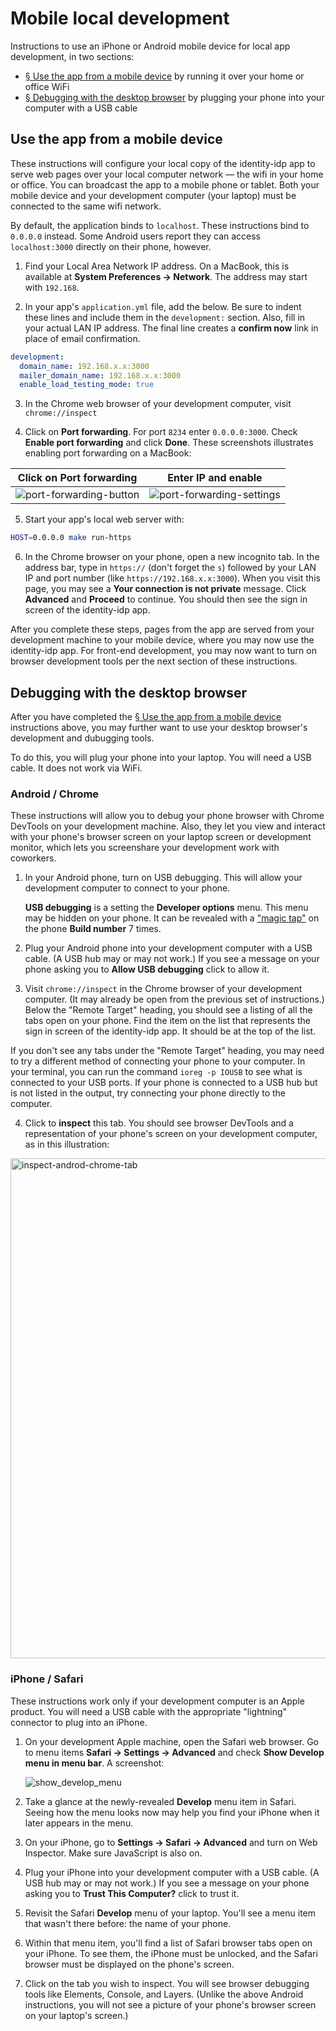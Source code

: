 # Mobile local development

Instructions to use an iPhone or Android mobile device for local app development, in two sections:

- [§ Use the app from a mobile device](#use-the-app-from-a-mobile-device) by running it over your home or office WiFi
- [§ Debugging with the desktop browser](#debugging-with-the-desktop-browser) by plugging your phone into your computer with a USB cable

## Use the app from a mobile device

These instructions will configure your local copy of the identity-idp app to serve web pages over your local computer network &mdash; the wifi in your home or office. You can broadcast the app to a mobile phone or tablet. Both your mobile device and your development computer (your laptop) must be connected to the same wifi network.

By default, the application binds to `localhost`. These instructions bind to `0.0.0.0` instead. Some Android users report they can access `localhost:3000` directly on their phone, however.

1. Find your Local Area Network IP address. On a MacBook, this is available at **System Preferences → Network**. The address may start with `192.168`.

2. In your app's `application.yml` file, add the below. Be sure to indent these lines and include them in the `development:` section. Also, fill in your actual LAN IP address. The final line creates a **confirm now** link in place of email confirmation.

```yaml
development:
  domain_name: 192.168.x.x:3000
  mailer_domain_name: 192.168.x.x:3000
  enable_load_testing_mode: true
```

3. In the Chrome web browser of your development computer, visit `chrome://inspect`

4. Click on **Port forwarding**. For port `8234` enter `0.0.0.0:3000`. Check **Enable port forwarding** and click **Done**. These screenshots illustrates enabling port forwarding on a MacBook:

|                                                    Click on Port forwarding                                                    |                                                       Enter IP and enable                                                        |
| :----------------------------------------------------------------------------------------------------------------------------: | :------------------------------------------------------------------------------------------------------------------------------: |
| ![port-forwarding-button](https://user-images.githubusercontent.com/546123/231608927-5f577e1a-bc82-47c6-b69a-d592c551a99f.png) | ![port-forwarding-settings](https://user-images.githubusercontent.com/546123/231608489-f09f281e-305d-4200-9f21-9d772773a113.png) |

5. Start your app's local web server with:

```bash
HOST=0.0.0.0 make run-https
```

6. In the Chrome browser on your phone, open a new incognito tab. In the address bar, type in `https://` (don't forget the `s`) followed by your LAN IP and port number (like `https://192.168.x.x:3000`). When you visit this page, you may see a **Your connection is not private** message. Click **Advanced** and **Proceed** to continue. You should then see the sign in screen of the identity-idp app.

After you complete these steps, pages from the app are served from your development machine to your mobile device, where you may now use the identity-idp app. For front-end development, you may now want to turn on browser development tools per the next section of these instructions.

## Debugging with the desktop browser

After you have completed the [§ Use the app from a mobile device](#use-the-app-from-a-mobile-device) instructions above, you may further want to use your desktop browser's development and dubugging tools.

To do this, you will plug your phone into your laptop. You will need a USB cable. It does not work via WiFi.

### Android / Chrome

These instructions will allow you to debug your phone browser with Chrome DevTools on your development machine. Also, they let you view and interact with your phone's browser screen on your laptop screen or development monitor, which lets you screenshare your development work with coworkers.

1. In your Android phone, turn on USB debugging. This will allow your development computer to connect to your phone.

   **USB debugging** is a setting the **Developer options** menu. This menu may be hidden on your phone. It can be revealed with a ["magic tap"](https://developer.android.com/studio/debug/dev-options) on the phone **Build number** 7 times.

2. Plug your Android phone into your development computer with a USB cable. (A USB hub may or may not work.) If you see a message on your phone asking you to **Allow USB debugging** click to allow it.

3. Visit `chrome://inspect` in the Chrome browser of your development computer. (It may already be open from the previous set of instructions.) Below the "Remote Target" heading, you should see a listing of all the tabs open on your phone. Find the item on the list that represents the sign in screen of the identity-idp app. It should be at the top of the list.

If you don't see any tabs under the "Remote Target" heading, you may need to try a different method of connecting your phone to your computer. In your terminal, you can run the command `ioreg -p IOUSB` to see what is connected to your USB ports. If your phone is connected to a USB hub but is not listed in the output, try connecting your phone directly to the computer.

4. Click to **inspect** this tab. You should see browser DevTools and a representation of your phone's screen on your development computer, as in this illustration:

<img width="800" alt="inspect-androd-chrome-tab" src="https://user-images.githubusercontent.com/546123/231608143-aff2e115-e672-4411-8670-79f86fcf58ad.png">

### iPhone / Safari

These instructions work only if your development computer is an Apple product. You will need a USB cable with the appropriate "lightning" connector to plug into an iPhone.

1. On your development Apple machine, open the Safari web browser. Go to menu items **Safari → Settings → Advanced** and check **Show Develop menu in menu bar**. A screenshot:

   ![show_develop_menu](https://user-images.githubusercontent.com/546123/232129916-3c68d950-1145-4af6-9a1a-c8e7c3dea7a1.png)

2. Take a glance at the newly-revealed **Develop** menu item in Safari. Seeing how the menu looks now may help you find your iPhone when it later appears in the menu.

3. On your iPhone, go to **Settings → Safari → Advanced** and turn on Web Inspector. Make sure JavaScript is also on.

4. Plug your iPhone into your development computer with a USB cable. (A USB hub may or may not work.) If you see a message on your phone asking you to **Trust This Computer?** click to trust it.

5. Revisit the Safari **Develop** menu of your laptop. You'll see a menu item that wasn't there before: the name of your phone.

6. Within that menu item, you'll find a list of Safari browser tabs open on your iPhone. To see them, the iPhone must be unlocked, and the Safari browser must be displayed on the phone's screen.

7. Click on the tab you wish to inspect. You will see browser debugging tools like Elements, Console, and Layers. (Unlike the above Android instructions, you will not see a picture of your phone's browser screen on your laptop's screen.)
